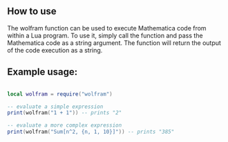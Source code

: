 ## How to use

The wolfram function can be used to execute Mathematica code from within a Lua program. To use it, simply call the function and pass the Mathematica code as a string argument. The function will return the output of the code execution as a string.

## Example usage:

```lua

local wolfram = require("wolfram")

-- evaluate a simple expression
print(wolfram("1 + 1")) -- prints "2"

-- evaluate a more complex expression
print(wolfram("Sum[n^2, {n, 1, 10}]")) -- prints "385"
```